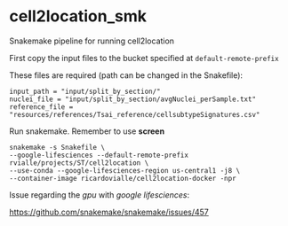 # cell2location_smk

Snakemake pipeline for running cell2location

First copy the input files to the bucket specified at `default-remote-prefix`

These files are required (path can be changed in the Snakefile):

```
input_path = "input/split_by_section/"
nuclei_file = "input/split_by_section/avgNuclei_perSample.txt"
reference_file = "resources/references/Tsai_reference/cellsubtypeSignatures.csv"
```

Run snakemake. Remember to use **screen**

```
snakemake -s Snakefile \
--google-lifesciences --default-remote-prefix rvialle/projects/ST/cell2location \
--use-conda --google-lifesciences-region us-central1 -j8 \
--container-image ricardovialle/cell2location-docker -npr
```

Issue regarding the *gpu* with *google lifesciences*:

https://github.com/snakemake/snakemake/issues/457

